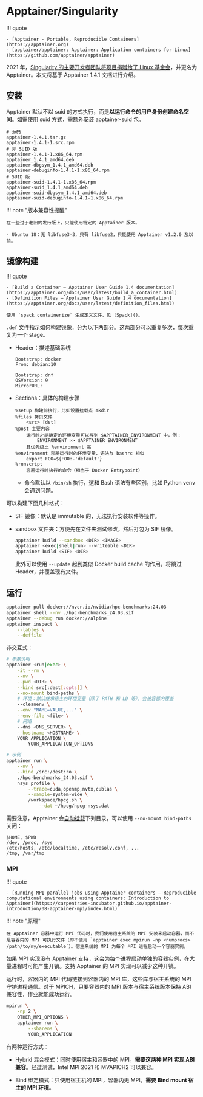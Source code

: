 # Apptainer/Singularity

!!! quote

    - [Apptainer - Portable, Reproducible Containers](https://apptainer.org)
    - [apptainer/apptainer: Apptainer: Application containers for Linux](https://github.com/apptainer/apptainer)

2021 年，[Singularity 的主要开发者团队将项目捐赠给了 Linux 基金会](https://apptainer.org/news/community-announcement-20211130)，并更名为 Apptainer。本文将基于 Apptainer 1.4.1 文档进行介绍。

## 安装

Apptainer 默认不以 suid 的方式执行，而是**以运行命令的用户身份创建命名空间**。如需使用 suid 方式，需额外安装 apptainer-suid 包。

```text
# 源码
apptainer-1.4.1.tar.gz
apptainer-1.4.1-1.src.rpm
# 非 SUID 版
apptainer-1.4.1-1.x86_64.rpm
apptainer_1.4.1_amd64.deb
apptainer-dbgsym_1.4.1_amd64.deb
apptainer-debuginfo-1.4.1-1.x86_64.rpm
# SUID 版
apptainer-suid-1.4.1-1.x86_64.rpm
apptainer-suid_1.4.1_amd64.deb
apptainer-suid-dbgsym_1.4.1_amd64.deb
apptainer-suid-debuginfo-1.4.1-1.x86_64.rpm
```

!!! note "版本兼容性提醒"

    在一些过于老旧的发行版上，只能使用特定的 Apptainer 版本。

    - Ubuntu 18：无 libfuse3-3，只有 libfuse2，只能使用 Apptainer v1.2.0 及以前。

## 镜像构建

!!! quote

    - [Build a Container — Apptainer User Guide 1.4 documentation](https://apptainer.org/docs/user/latest/build_a_container.html)
    - [Definition Files — Apptainer User Guide 1.4 documentation](https://apptainer.org/docs/user/latest/definition_files.html)

    使用 `spack containerize` 生成定义文件，见 [Spack]()。

`.def` 文件指示如何构建镜像，分为以下两部分。这两部分可以重复多次，每次重复为一个 stage。

- Header：描述基础系统

    ```text
    Bootstrap: docker
    From: debian:10

    Bootstrap: dnf
    OSVersion: 9
    MirrorURL: 
    ```

- Sections：具体的构建步骤

    ```text
    %setup 构建前执行，比如设置挂载点 mkdir
    %files 拷贝文件
        <src> [dst]
    %post 主要内容
        运行时才能确定的环境变量可以写到 $APPTAINER_ENVIRONMENT 中，例：
            ENVIRONMENT >> $APPTAINER_ENVIRONMENT
        且优先级比 %environment 高
    %environment 容器运行时的环境变量，语法与 bashrc 相似
        export FOO=${FOO:-'default'}
    %runscript
        容器运行时执行的命令（相当于 Docker Entrypoint）
    ```

    - 命令默认以 `/bin/sh` 执行，这和 Bash 语法有些区别，比如 Python venv 会遇到问题。

可以构建下面几种格式：

- SIF 镜像：默认是 immutable 的，无法执行安装软件等操作。
- sandbox 文件夹：方便先在文件夹测试修改，然后打包为 SIF 镜像。

    ```bash
    apptainer build --sandbox <DIR> <IMAGE>
    apptainer <exec|shell|run> --writeable <DIR>
    apptainer build <SIF> <DIR>
    ```

    此外可以使用 `--update` 起到类似 Docker build cache 的作用。将跳过 Header，并覆盖现有文件。

## 运行

```bash
apptainer pull docker://nvcr.io/nvidia/hpc-benchmarks:24.03
apptainer shell --nv ./hpc-benchmarks_24.03.sif
apptainer --debug run docker://alpine
apptainer inspect \
    --lables \
    --deffile
```

非交互式：

```bash
# 参数说明
apptainer <run|exec> \
    -it --rm \
    --nv \
    --pwd <DIR> \
    --bind src[:dest[:opts]] \
    --no-mount bind-paths \
    # 环境：默认继承宿主的环境变量（除了 PATH 和 LD 等），会被容器内覆盖
    --cleanenv \
    --env "NAME=VALUE,..." \
    --env-file <file> \
    # 网络
    --dns <DNS_SERVER> \
    --hostname <HOSTNAME> \
    YOUR_APPLICATION \
        YOUR_APPLICATION_OPTIONS

# 示例
apptainer run \
    --nv \
    --bind /src:/dest:ro \
    ./hpc-benchmarks_24.03.sif \
    nsys profile \
        --trace=cuda,openmp,nvtx,cublas \
        --sample=system-wide \
        /workspace/hpcg.sh \
            --dat ~/hpcg/hpcg-nsys.dat
```

需要注意，Apptainer 会[自动挂载](https://apptainer.org/docs/user/1.4/bind_paths_and_mounts.html)下列目录，可以使用 `--no-mount bind-paths` 关闭：

```text
$HOME, $PWD
/dev, /proc, /sys
/etc/hosts, /etc/localtime, /etc/resolv.conf, ...
/tmp, /var/tmp
```

### MPI

!!! quote

    - [Running MPI parallel jobs using Apptainer containers – Reproducible computational environments using containers: Introduction to Apptainer](https://carpentries-incubator.github.io/apptainer-introduction/08-apptainer-mpi/index.html)

!!! note "原理"

    在 Apptainer 容器中运行 MPI 代码时，我们使用宿主系统的 MPI 安装来启动容器，而不是容器内的 MPI 可执行文件（即不使用 `apptainer exec mpirun -np <numprocs> /path/to/my/executable`）。宿主系统的 MPI 为每个 MPI 进程启动一个容器实例。

如果 MPI 实现没有 Apptainer 支持，这会为每个进程启动单独的容器实例，在大量进程时可能产生开销。支持 Apptainer 的 MPI 实现可以减少这种开销。

运行时，容器内的 MPI 代码链接到容器内的 MPI 库，这些库与宿主系统的 MPI 守护进程通信。对于 MPICH，只要容器内的 MPI 版本与宿主系统版本保持 ABI 兼容性，作业就能成功运行。

```bash
mpirun \
    -np 2 \
    OTHER_MPI_OPTIONS \
    apptainer run \
        --sharens \
        YOUR_APPLICATION
```

有两种运行方式：

- Hybrid 混合模式：同时使用宿主和容器中的 MPI。**需要这两种 MPI 实现 ABI 兼容**。经过测试，Intel MPI 2021 和 MVAPICH2 可以兼容。

- Bind 绑定模式：只使用宿主机的 MPI，容器内无 MPI。**需要 Bind mount 宿主的 MPI 环境**。
